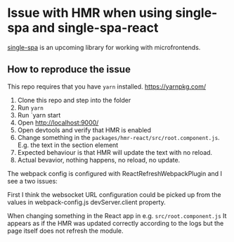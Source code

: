 # Issue with HMR when using single-spa and single-spa-react

[single-spa](https://single-spa.js.org/) is an upcoming library for working with microfrontends.

## How to reproduce the issue

This repo requires that you have `yarn` installed. https://yarnpkg.com/

1. Clone this repo and step into the folder
2. Run `yarn`
3. Run `yarn start
4. Open <http://localhost:9000/>
5. Open devtools and verify that HMR is enabled
6. Change something in the `packages/hmr-react/src/root.component.js`. E.g. the text in the section element
7. Expected behaviour is that HMR will update the text with no reload.
8. Actual bevavior, nothing happens, no reload, no update.

The webpack config is configured with ReactRefreshWebpackPlugin and I see a two issues:

First I think the websocket URL configuration could be picked up from the values in webpack-config.js devServer.client property.

When changing something in the React app in e.g. `src/root.component.js` It appears as if the HMR was updated correctly according to the logs but the page itself does not refresh the module.
